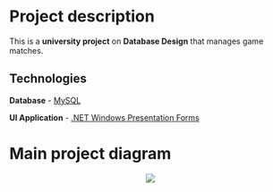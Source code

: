 # Project description

This is a **university project** on **Database Design** that manages game matches. 

## Technologies

**Database** - [MySQL](https://www.mysql.com/)

**UI Application** - [.NET Windows Presentation Forms](https://docs.microsoft.com/en-us/dotnet/framework/wpf/index)

# Main project diagram

<p align="center">
  <img src="https://i.imgur.com/IUD2y8h.png" />
</p>
